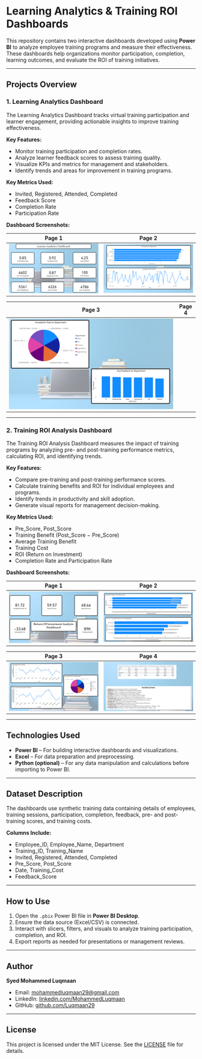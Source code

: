 # Learning Analytics & Training ROI Dashboards

This repository contains two interactive dashboards developed using **Power BI** to analyze employee training programs and measure their effectiveness. These dashboards help organizations monitor participation, completion, learning outcomes, and evaluate the ROI of training initiatives.

---

## Projects Overview

### 1. Learning Analytics Dashboard
The Learning Analytics Dashboard tracks virtual training participation and learner engagement, providing actionable insights to improve training effectiveness.

**Key Features:**
- Monitor training participation and completion rates.
- Analyze learner feedback scores to assess training quality.
- Visualize KPIs and metrics for management and stakeholders.
- Identify trends and areas for improvement in training programs.

**Key Metrics Used:**
- Invited, Registered, Attended, Completed
- Feedback Score
- Completion Rate
- Participation Rate

**Dashboard Screenshots:**

| Page 1 | Page 2 |
|----|----|
| ![L1](L1.png) | ![L2](L2.png) |

| Page 3 | Page 4 |
|----|----|
| ![L3](L3.png) 

---

### 2. Training ROI Analysis Dashboard
The Training ROI Analysis Dashboard measures the impact of training programs by analyzing pre- and post-training performance metrics, calculating ROI, and identifying trends.

**Key Features:**
- Compare pre-training and post-training performance scores.
- Calculate training benefits and ROI for individual employees and programs.
- Identify trends in productivity and skill adoption.
- Generate visual reports for management decision-making.

**Key Metrics Used:**
- Pre_Score, Post_Score
- Training Benefit (Post_Score − Pre_Score)
- Average Training Benefit
- Training Cost
- ROI (Return on Investment)
- Completion Rate and Participation Rate

**Dashboard Screenshots:**

| Page 1 | Page 2 |
|----|----|
| ![R1](R1.png) | ![R2](R2.png) |

| Page 3 | Page 4 |
|----|----|
| ![R3](R3.png) | ![R4](R4.png) |

---

## Technologies Used
- **Power BI** – For building interactive dashboards and visualizations.
- **Excel** – For data preparation and preprocessing.
- **Python (optional)** – For any data manipulation and calculations before importing to Power BI.

---

## Dataset Description
The dashboards use synthetic training data containing details of employees, training sessions, participation, completion, feedback, pre- and post-training scores, and training costs.

**Columns Include:**
- Employee_ID, Employee_Name, Department  
- Training_ID, Training_Name  
- Invited, Registered, Attended, Completed  
- Pre_Score, Post_Score  
- Date, Training_Cost  
- Feedback_Score  

---

## How to Use
1. Open the `.pbix` Power BI file in **Power BI Desktop**.
2. Ensure the data source (Excel/CSV) is connected.
3. Interact with slicers, filters, and visuals to analyze training participation, completion, and ROI.
4. Export reports as needed for presentations or management reviews.

---

## Author
**Syed Mohammed Luqmaan**  
- Email: [mohammedluqmaan29@gmail.com](mailto:mohammedluqmaan29@gmail.com)  
- LinkedIn: [linkedin.com/MohammedLuqmaan](https://www.linkedin.com/in/mohammed-luqmaan-6a9114218/)  
- GitHub: [github.com/Luqmaan29](https://github.com/Luqmaan29)

---

## License
This project is licensed under the MIT License. See the [LICENSE](LICENSE) file for details.
